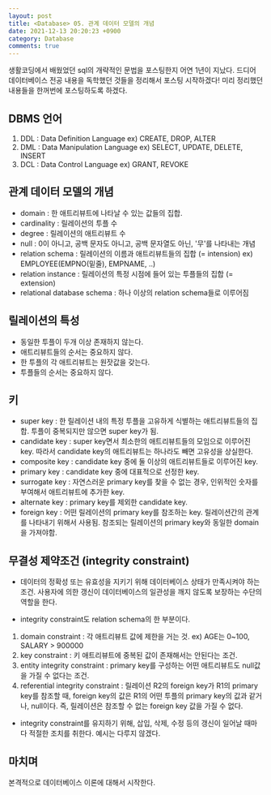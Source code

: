 ```yaml
---
layout: post
title: <Database> 05. 관계 데이터 모델의 개념
date: 2021-12-13 20:20:23 +0900
category: Database
comments: true
---
```


생활코딩에서 배웠었던 sql의 개략적인 문법을 포스팅한지 어연 1년이 지났다. 드디어 데이터베이스 전공 내용을 독학했던 것들을 정리해서 포스팅 시작하겠다! 미리 정리했던 내용들을 한꺼번에 포스팅하도록 하겠다.

## DBMS 언어

1. DDL : Data Definition Language
ex) CREATE, DROP, ALTER
2. DML : Data Manipulation Language
ex) SELECT, UPDATE, DELETE, INSERT
3. DCL : Data Control Language
ex) GRANT, REVOKE 

## 관계 데이터 모델의 개념

- domain : 한 애트리뷰트에 나타날 수 있는 값들의 집합.
- cardinality : 릴레이션의 투플 수
- degree : 릴레이션의 애트리뷰트 수
- null : 0이 아니고, 공백 문자도 아니고, 공백 문자열도 아닌, '무'를 나타내는 개념
- relation schema : 릴레이션의 이름과 애트리뷰트들의 집합 (= intension)
ex) EMPLOYEE(EMPNO(밑줄), EMPNAME, ..)
- relation instance : 릴레이션의 특정 시점에 들어 있는 투플들의 집합 (= extension)
- relational database schema : 하나 이상의 relation schema들로 이루어짐 

## 릴레이션의 특성 

- 동일한 투플이 두개 이상 존재하지 않는다.
- 애트리뷰트들의 순서는 중요하지 않다.
- 한 투플의 각 애트리뷰트는 원잣값을 갖는다.
- 투플들의 순서는 중요하지 않다. 

## 키 

- super key : 한 릴레이션 내의 특정 투플을 고유하게 식별하는 애트리뷰트들의 집합. 투플이 중복되지만 않으면 super key가 됨.
- candidate key : super key면서 최소한의 애트리뷰트들의 모임으로 이루어진 key. 따라서 candidate key의 애트리뷰트는 하나라도 빼면 고유성을 상실한다.
- composite key : candidate key 중에 둘 이상의 애트리뷰트들로 이루어진 key.
- primary key : candidate key 중에 대표적으로 선정한 key.
- surrogate key : 자연스러운 primary key를 찾을 수 없는 경우, 인위적인 숫자를 부여해서 애트리뷰트에 추가한 key.
- alternate key : primary key를 제외한 candidate key.
- foreign key : 어떤 릴레이션의 primary key를 참조하는 key. 릴레이션간의 관계를 나타내기 위해서 사용됨. 참조되는 릴레이션의 primary key와 동일한 domain을 가져야함. 

## 무결성 제약조건 (integrity constraint) 

- 데이터의 정확성 또는 유효성을 지키기 위해 데이터베이스 상태가 만족시켜야 하는 조건. 사용자에 의한 갱신이 데이터베이스의 일관성을 깨지 않도록 보장하는 수단의 역할을 한다. 

- integrity constraint도 relation schema의 한 부분이다. 

1. domain constraint : 각 애트리뷰트 값에 제한을 거는 것.
ex) AGE는 0~100, SALARY > 900000
2. key constraint : 키 애트리뷰트에 중복된 값이 존재해서는 안된다는 조건.
3. entity integrity constraint : primary key를 구성하는 어떤 애트리뷰트도 null값을 가질 수 없다는 조건.
4. referential integrity constraint : 릴레이션 R2의 foreign key가 R1의 primary key를 참조할 때, foreign key의 값은 R1의 어떤 투플의 primary key의 값과 같거나, null이다. 즉, 릴레이션은 참조할 수 없는 foreign key 값을 가질 수 없다. 

- integrity constraint를 유지하기 위해, 삽입, 삭제, 수정 등의 갱신이 일어날 때마다 적절한 조치를 취한다. 예시는 다루지 않겠다. 

## 마치며 

본격적으로 데이터베이스 이론에 대해서 시작한다.